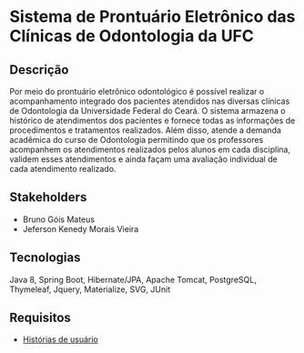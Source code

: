 # Sistema de Prontuário Eletrônico das Clínicas de Odontologia da UFC

## Descrição

Por meio do prontuário eletrônico odontológico é possível realizar o acompanhamento integrado dos pacientes atendidos nas diversas clínicas de Odontologia da Universidade Federal do Ceará. O sistema armazena o histórico de atendimentos dos pacientes e fornece todas as informações de procedimentos e tratamentos realizados. Além disso, atende a demanda acadêmica do curso de Odontologia permitindo que os professores acompanhem os atendimentos realizados pelos alunos em cada disciplina, validem esses atendimentos e ainda façam uma avaliação individual de cada atendimento realizado.

## Stakeholders

*  Bruno Góis Mateus
*  Jeferson Kenedy Morais Vieira

## Tecnologias

Java 8, Spring Boot, Hibernate/JPA, Apache Tomcat, PostgreSQL, Thymeleaf, Jquery, Materialize, SVG, JUnit

## Requisitos

* [Histórias de usuário](http://git.quixada.ufc.br/npi/prontuario/wikis/Hist%C3%B3rias-de-usu%C3%A1rio)
